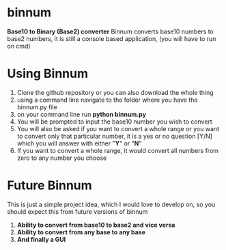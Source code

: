 # binnum
**Base10 to Binary (Base2) converter**
Binnum converts base10 numbers to base2 numbers, it is still a console based application, (you will have to run on cmd)
# Using Binnum
1. Clone the github repository or you can also download the whole thing
2. using a command line navigate to the folder where you have the binnum.py file
3. on your command line run **python binnum.py**
4. You will be prompted to input the base10 number you wish to convert
5. You will also be asked if you want to convert a whole range or you want to convert only that particular number, it is a yes or no question [Y/N] which you will answer with either "**Y**" or "**N**"
6. If you want to convert a whole range, it would convert all numbers from zero to any number you choose

# Future Binnum
This is just a simple project idea, which I would love to develop on, so you should expect this from future versions of binnum
1. **Ability to convert from base10 to base2 and vice versa**
2. **Ability to convert from any base to any base**
3. **And finally a GUI**
